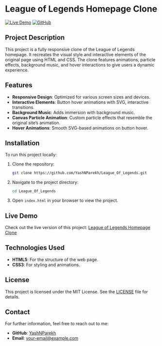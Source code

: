 # League of Legends Homepage Clone

[![Live Demo](https://img.shields.io/badge/Live-Demo-blue.svg)](https://league-of-legends-nine.vercel.app/) 
[![GitHub](https://img.shields.io/badge/GitHub-Repo-lightgrey.svg)](https://github.com/YashNParekh/League_Of_Legends)

## Project Description

This project is a fully responsive clone of the League of Legends homepage. It recreates the visual style and interactive elements of the original page using HTML and CSS. The clone features animations, particle effects, background music, and hover interactions to give users a dynamic experience.

## Features

- **Responsive Design**: Optimized for various screen sizes and devices.
- **Interactive Elements**: Button hover animations with SVG, interactive transitions.
- **Background Music**: Adds immersion with background music.
- **Canvas Particle Animation**: Custom particle effects that resemble the original site’s animation.
- **Hover Animations**: Smooth SVG-based animations on button hover.
  
## Installation

To run this project locally:

1. Clone the repository:
    ```bash
    git clone https://github.com/YashNParekh/League_Of_Legends.git
    ```
2. Navigate to the project directory:
    ```bash
    cd League_Of_Legends
    ```
3. Open `index.html` in your browser to view the project.

## Live Demo

Check out the live version of this project: [League of Legends Homepage Clone](https://league-of-legends-nine.vercel.app/)

## Technologies Used

- **HTML5**: For the structure of the web page.
- **CSS3**: For styling and animations.
  



  
## License

This project is licensed under the MIT License. See the [LICENSE](LICENSE) file for details.

## Contact

For further information, feel free to reach out to me:

- **GitHub**: [YashNParekh](https://github.com/YashNParekh)
- **Email**: [your-email@example.com](mailto:your-email@example.com)
